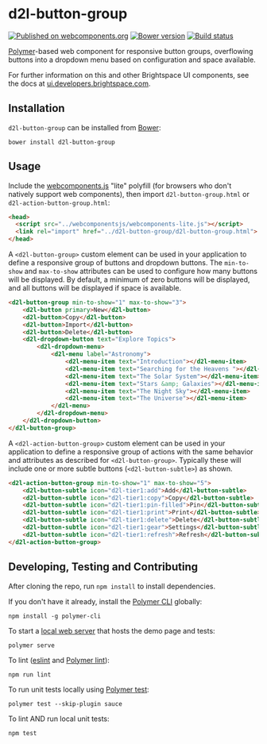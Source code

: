 # d2l-button-group
[![Published on webcomponents.org](https://img.shields.io/badge/webcomponents.org-published-blue.svg)](https://www.webcomponents.org/element/BrightspaceUI/button-group)
[![Bower version][bower-image]][bower-url]
[![Build status][ci-image]][ci-url]

[Polymer](https://www.polymer-project.org)-based web component for responsive button groups, overflowing buttons into a dropdown menu based on configuration and space available.

For further information on this and other Brightspace UI components, see the docs at [ui.developers.brightspace.com](http://ui.developers.brightspace.com/).

## Installation

`d2l-button-group` can be installed from [Bower][bower-url]:
```shell
bower install d2l-button-group
```

## Usage

Include the [webcomponents.js](http://webcomponents.org/polyfills/) "lite" polyfill (for browsers who don't natively support web components), then import `d2l-button-group.html` or `d2l-action-button-group.html`:

```html
<head>
  <script src="../webcomponentsjs/webcomponents-lite.js"></script>
  <link rel="import" href="../d2l-button-group/d2l-button-group.html">
</head>
```

A `<d2l-button-group>` custom element can be used in your application to define a responsive group of buttons and dropdown buttons.  The `min-to-show` and `max-to-show` attributes can be used to configure how many buttons will be displayed.  By default, a minimum of zero buttons will be displayed, and all buttons will be displayed if space is available.

<!---
```
<custom-element-demo>
  <template>
    <script src="../webcomponentsjs/webcomponents-lite.js"></script>
    <link rel="import" href="../d2l-typography/d2l-typography.html">
    <link rel="import" href="../d2l-button/d2l-button.html">
    <link rel="import" href="../d2l-dropdown/d2l-dropdown-button.html">
    <link rel="import" href="../d2l-dropdown/d2l-dropdown-menu.html">
    <link rel="import" href="../d2l-menu/d2l-menu.html">
    <link rel="import" href="../d2l-menu/d2l-menu-item.html">
    <link rel="import" href="d2l-button-group.html">
    <custom-style include="d2l-typography">
      <style is="custom-style" include="d2l-typography"></style>
    </custom-style>
    <style>
      html {
        font-size: 20px;
      }
      d2l-button-group,
      d2l-action-button-group {
        color: var(--d2l-color-ferrite);
        font-family: 'Lato', 'Lucida Sans Unicode', 'Lucida Grande', sans-serif;
        letter-spacing: 0.01rem;
        font-size: 0.95rem;
        font-weight: 400;
        line-height: 1.4rem;
      }
    </style>
    <script>
      document.body.addEventListener('d2l-dropdown-open', function() { document.body.style.height = '200px'; });
    </script>
    <next-code-block></next-code-block>
  </template>
</custom-element-demo>
```
-->
```html
<d2l-button-group min-to-show="1" max-to-show="3">
	<d2l-button primary>New</d2l-button>
	<d2l-button>Copy</d2l-button>
	<d2l-button>Import</d2l-button>
	<d2l-button>Delete</d2l-button>
	<d2l-dropdown-button text="Explore Topics">
		<d2l-dropdown-menu>
			<d2l-menu label="Astronomy">
				<d2l-menu-item text="Introduction"></d2l-menu-item>
				<d2l-menu-item text="Searching for the Heavens "></d2l-menu-item>
				<d2l-menu-item text="The Solar System"></d2l-menu-item>
				<d2l-menu-item text="Stars &amp; Galaxies"></d2l-menu-item>
				<d2l-menu-item text="The Night Sky"></d2l-menu-item>
				<d2l-menu-item text="The Universe"></d2l-menu-item>
			</d2l-menu>
		</d2l-dropdown-menu>
	</d2l-dropdown-button>
</d2l-button-group>
```

A `<d2l-action-button-group>` custom element can be used in your application to define a responsive group of actions with the same behavior and attributes as described for `<d2l-button-group>`.  Typically these will include one or more subtle buttons (`<d2l-button-subtle>`) as shown.

<!---
```
<custom-element-demo>
  <template>
    <script src="../webcomponentsjs/webcomponents-lite.js"></script>
    <link rel="import" href="../d2l-typography/d2l-typography.html">
    <link rel="import" href="../d2l-button/d2l-button.html">
    <link rel="import" href="../d2l-button/d2l-button-subtle.html">
    <link rel="import" href="../d2l-dropdown/d2l-dropdown-button.html">
    <link rel="import" href="../d2l-dropdown/d2l-dropdown-menu.html">
    <link rel="import" href="../d2l-menu/d2l-menu.html">
    <link rel="import" href="../d2l-menu/d2l-menu-item.html">
    <link rel="import" href="../d2l-icons/tier1-icons.html">
    <link rel="import" href="d2l-button-group.html">
    <link rel="import" href="d2l-action-button-group.html">
    <custom-style include="d2l-typography">
      <style is="custom-style" include="d2l-typography"></style>
    </custom-style>
    <style>
      html {
        font-size: 20px;
      }
      d2l-button-group,
      d2l-action-button-group {
        color: var(--d2l-color-ferrite);
        font-family: 'Lato', 'Lucida Sans Unicode', 'Lucida Grande', sans-serif;
        letter-spacing: 0.01rem;
        font-size: 0.95rem;
        font-weight: 400;
        line-height: 1.4rem;
      }
    </style>
    <script>
      document.body.addEventListener('d2l-dropdown-open', function() { document.body.style.height = '200px'; });
    </script>
    <next-code-block></next-code-block>
  </template>
</custom-element-demo>
```
-->
```html
<d2l-action-button-group min-to-show="1" max-to-show="5">
	<d2l-button-subtle icon="d2l-tier1:add">Add</d2l-button-subtle>
	<d2l-button-subtle icon="d2l-tier1:copy">Copy</d2l-button-subtle>
	<d2l-button-subtle icon="d2l-tier1:pin-filled">Pin</d2l-button-subtle>
	<d2l-button-subtle icon="d2l-tier1:print">Print</d2l-button-subtle>
	<d2l-button-subtle icon="d2l-tier1:delete">Delete</d2l-button-subtle>
	<d2l-button-subtle icon="d2l-tier1:gear">Settings</d2l-button-subtle>
	<d2l-button-subtle icon="d2l-tier1:refresh">Refresh</d2l-button-subtle>
</d2l-action-button-group>
```

## Developing, Testing and Contributing

After cloning the repo, run `npm install` to install dependencies.

If you don't have it already, install the [Polymer CLI](https://www.polymer-project.org/2.0/docs/tools/polymer-cli) globally:

```shell
npm install -g polymer-cli
```

To start a [local web server](https://www.polymer-project.org/2.0/docs/tools/polymer-cli-commands#serve) that hosts the demo page and tests:

```shell
polymer serve
```

To lint ([eslint](http://eslint.org/) and [Polymer lint](https://www.polymer-project.org/2.0/docs/tools/polymer-cli-commands#lint)):

```shell
npm run lint
```

To run unit tests locally using [Polymer test](https://www.polymer-project.org/2.0/docs/tools/polymer-cli-commands#tests):

```shell
polymer test --skip-plugin sauce
```

To lint AND run local unit tests:

```shell
npm test
```

[bower-url]: http://bower.io/search/?q=d2l-button-group
[bower-image]: https://badge.fury.io/bo/d2l-button-group.svg
[ci-url]: https://travis-ci.org/BrightspaceUI/button-group
[ci-image]: https://travis-ci.org/BrightspaceUI/button-group.svg?branch=master
